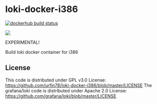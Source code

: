 # loki-docker-i386
[![dockerhub build status](https://img.shields.io/docker/cloud/build/urfin78/loki-i386.svg)](https://hub.docker.com/r/urfin78/loki-i386/)

![](https://github.com/urfin78/loki-docker-i386/.github/workflows/dockerimage.yml/badge.svg)

EXPERIMENTAL!

Build loki docker container for i386

## License
This code is distributed under GPL v3.0 License:
https://github.com/urfin78/loki-docker-i386/blob/master/LICENSE
The grafana/loki code is distributed under Apache 2.0 License:
https://github.com/grafana/loki/blob/master/LICENSE
